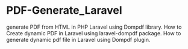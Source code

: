# PDF-Generate_Laravel
generate PDF from HTML in PHP Laravel using Dompdf library. How to Create dynamic PDF in Laravel using laravel-dompdf package. How to generate dynamic pdf file in Laravel using Dompdf plugin.
